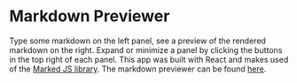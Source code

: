 # Markdown Previewer
Type some markdown on the left panel, see a preview of the rendered markdown on the right. Expand or minimize a panel by clicking the buttons in
the top right of each panel. This app was built with React and makes used of the [Marked JS library](https://marked.js.org/). The markdown previewer can be
found [here](https://andrewlubrino.github.io/markdown-preview/).
